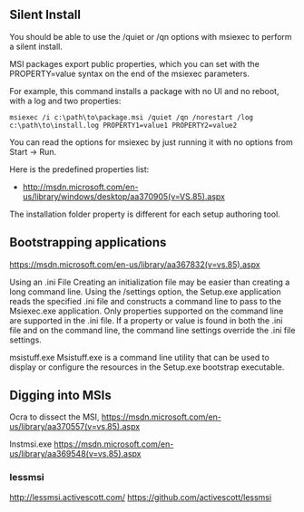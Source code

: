 ## Silent Install

You should be able to use the /quiet or /qn options with msiexec to perform a silent install.

MSI packages export public properties, which you can set with the PROPERTY=value syntax on the end of the msiexec parameters.

For example, this command installs a package with no UI and no reboot, with a log and two properties:

```
msiexec /i c:\path\to\package.msi /quiet /qn /norestart /log c:\path\to\install.log PROPERTY1=value1 PROPERTY2=value2
```

You can read the options for msiexec by just running it with no options from Start -> Run.

	
Here is the predefined properties list: 
* http://msdn.microsoft.com/en-us/library/windows/desktop/aa370905(v=VS.85).aspx

The installation folder property is different for each setup authoring tool.

## Bootstrapping applications
https://msdn.microsoft.com/en-us/library/aa367832(v=vs.85).aspx

Using an .ini File
Creating an initialization file may be easier than creating a long command line. Using the /settings option, the Setup.exe application reads the specified .ini file and constructs a command line to pass to the Msiexec.exe application. Only properties supported on the command line are supported in the .ini file. If a property or value is found in both the .ini file and on the command line, the command line settings override the .ini file settings.

msistuff.exe
Msistuff.exe is a command line utility that can be used to display or configure the resources in the Setup.exe bootstrap executable.

## Digging into MSIs

Ocra to dissect the MSI,
https://msdn.microsoft.com/en-us/library/aa370557(v=vs.85).aspx

Instmsi.exe
https://msdn.microsoft.com/en-us/library/aa369548(v=vs.85).aspx

### lessmsi
http://lessmsi.activescott.com/
https://github.com/activescott/lessmsi
